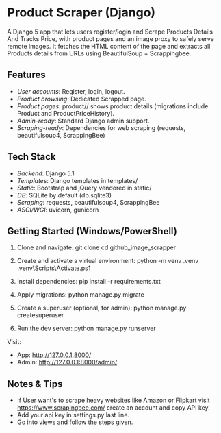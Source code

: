 # Product Scraper (Django)

A Django 5 app that lets users register/login and Scrape Products Details And Tracks Price, with product pages and an image proxy to safely serve remote images. It fetches the HTML content of the page and extracts all Products details from URLs using BeautifulSoup + Scrappingbee.


## Features

- *User accounts*: Register, login, logout.
- *Product browsing*: Dedicated Scrapped page.
- *Product pages*: product/<id>/ shows product details (migrations include Product and ProductPriceHistory).
- *Admin-ready*: Standard Django admin support.
- *Scraping-ready*: Dependencies for web scraping (requests, beautifulsoup4, ScrappingBee)

## Tech Stack

- *Backend*: Django 5.1
- *Templates*: Django templates in templates/
- *Static*: Bootstrap and jQuery vendored in static/
- *DB*: SQLite by default (db.sqlite3)
- *Scraping*: requests, beautifulsoup4, ScrappingBee
- *ASGI/WGI*: uvicorn, gunicorn

## Getting Started (Windows/PowerShell)

1) Clone and navigate:
git clone <this-repo-url>
cd github_image_scrapper


2) Create and activate a virtual environment:
python -m venv .venv
.venv\Scripts\Activate.ps1


3) Install dependencies:
pip install -r requirements.txt


4) Apply migrations:
python manage.py migrate


6) Create a superuser (optional, for admin):
python manage.py createsuperuser


7) Run the dev server:
python manage.py runserver


Visit:
- App: http://127.0.0.1:8000/
- Admin: http://127.0.0.1:8000/admin/

## Notes & Tips
- If User want's to scrape heavy websites like Amazon or Flipkart visit https://www.scrapingbee.com/ create an account and copy API key.
- Add your api key in settings.py last line.
- Go into views and follow the steps given.



